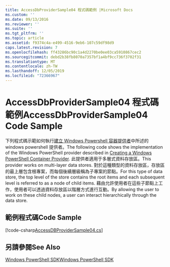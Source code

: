 ```yaml
---
title: AccessDbProviderSample04 程式碼範例 |Microsoft Docs
ms.custom: ''
ms.date: 09/13/2016
ms.reviewer: ''
ms.suite: ''
ms.tgt_pltfrm: ''
ms.topic: article
ms.assetid: f9374c4a-e499-4516-9eb6-107c59df98d9
caps.latest.revision: 7
ms.openlocfilehash: ff43286bc90c1a4d2270be0ee03ca5910867cec2
ms.sourcegitcommit: debd2b38fb8070a7357bf1a4bf9cc736f3702f31
ms.translationtype: MT
ms.contentlocale: zh-TW
ms.lasthandoff: 12/05/2019
ms.locfileid: "72366967"
---
```

# <a name="accessdbprovidersample04-code-sample"></a><span data-ttu-id="feb05-102">AccessDbProviderSample04 程式碼範例</span><span class="sxs-lookup"><span data-stu-id="feb05-102">AccessDbProviderSample04 Code Sample</span></span>

<span data-ttu-id="feb05-103">下列程式碼示範如何執行[建立 Windows Powershell 容器提供者](./creating-a-windows-powershell-container-provider.md)中所述的 windows powershell 提供者。</span><span class="sxs-lookup"><span data-stu-id="feb05-103">The following code shows the implementation of the Windows PowerShell provider described in [Creating a Windows PowerShell Container Provider](./creating-a-windows-powershell-container-provider.md).</span></span> <span data-ttu-id="feb05-104">此提供者適用于多層式資料存放區。</span><span class="sxs-lookup"><span data-stu-id="feb05-104">This provider works on multi-layer data stores.</span></span> <span data-ttu-id="feb05-105">對於這種類型的資料存放區，存放區的最上層包含根專案，而每個後續層級稱為子專案的節點。</span><span class="sxs-lookup"><span data-stu-id="feb05-105">For this type of data store, the top level of the store contains the root items and each subsequent level is referred to as a node of child items.</span></span> <span data-ttu-id="feb05-106">藉由允許使用者在這些子節點上工作，使用者可以透過資料存放區以階層方式進行互動。</span><span class="sxs-lookup"><span data-stu-id="feb05-106">By allowing the user to work on these child nodes, a user can interact hierarchically through the data store.</span></span>

## <a name="code-sample"></a><span data-ttu-id="feb05-107">範例程式碼</span><span class="sxs-lookup"><span data-stu-id="feb05-107">Code Sample</span></span>

[!code-csharp[AccessDBProviderSample04.cs](../../../../powershell-sdk-samples/SDK-2.0/csharp/AccessDBProviderSample04/AccessDBProviderSample04.cs#L11-L1635 "AccessDBProviderSample04.cs")]

## <a name="see-also"></a><span data-ttu-id="feb05-108">另請參閱</span><span class="sxs-lookup"><span data-stu-id="feb05-108">See Also</span></span>

[<span data-ttu-id="feb05-109">Windows PowerShell SDK</span><span class="sxs-lookup"><span data-stu-id="feb05-109">Windows PowerShell SDK</span></span>](../windows-powershell-reference.md)
